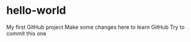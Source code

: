 # hello-world
My first GitHub project
Make some changes here to learn GitHub
Try to  commit this one
